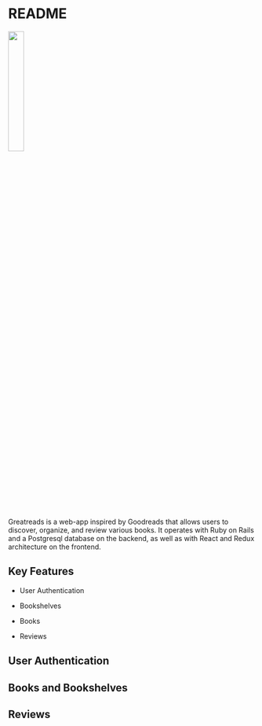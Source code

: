 # README

<a href="https://aa-greatreads.herokuapp.com">
<img width=25% height=25% src="https://i.imgur.com/SKhVy5z.png" />
</a>

Greatreads is a web-app inspired by Goodreads that allows users to discover, organize, and review various books. It operates with Ruby on Rails and a Postgresql database on the backend, as well as with React and Redux architecture on the frontend.

## Key Features

* User Authentication

* Bookshelves

* Books

* Reviews

## User Authentication

## Books and Bookshelves

## Reviews
